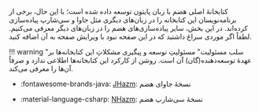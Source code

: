 کتابخانهٔ اصلی هضم با زبان پایتون توسعه داده شده است؛ با این حال، برخی از برنامه‌نویسان این کتابخانه را در زبان‌های دیگری مثل جاوا و سی‌شارپ پیاده‌سازی کرده‌اند. در این بخش، سایر پیاده‌سازی‌های هضم را در زبان‌های دیگر معرفی می‌کنیم. لطفاً اگر موردی سراغ داشتید که در این صفحه نبود با ویرایش صفحه به آن اضافه کنید.

!!! warning "سلب مسئولیت"
        مسئولیتِ توسعه و پیگیری مشکلاتِ این کتابخانه‌ها بر عهدهٔ توسعه‌دهنده(گان) آن است. روشن از کارکرد این کتابخانه‌ها اطلاعی ندارد و صرفاً آن‌ها را معرفی می‌کند.

- :fontawesome-brands-java: [JHazm](https://github.com/mojtaba-khallash/JHazm): نسخهٔ جاوای هضم

- :material-language-csharp: [NHazm](https://github.com/mojtaba-khallash/NHazm): نسخهٔ سی‌شارپ هضم